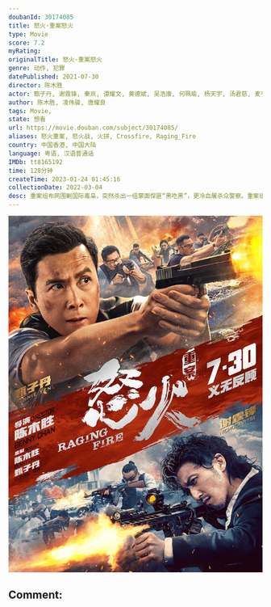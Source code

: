 ```yaml
---
doubanId: 30174085
title: 怒火·重案怒火
type: Movie
score: 7.2
myRating: 
originalTitle: 怒火·重案怒火
genre: 动作, 犯罪
datePublished: 2021-07-30
director: 陈木胜
actor: 甄子丹, 谢霆锋, 秦岚, 谭耀文, 黄德斌, 吴浩康, 何珮瑜, 杨天宇, 汤君慈, 麦亨利, 喻亢, 张文杰, 胡子彤, 吕良伟, 任达华, 袁富华, 林国斌, 卢惠光, 陈家乐, 张国强, 汤怡, 高战, 辛格·哈提汗·比托, 克里斯·柯林斯, 麦长青, 郭政鸿, 陈浩, 邹凯光, 郭锋, 火火, 梁雍婷, 骆振伟, 周祉君, 林靖文, 许博文, 吴瑞庭, 陈振华, 何伟业, 林家熙, 李凯贤, 谭干聪, 何俊轩, 吴凤鸣, 陈彼得, 谭坤伦, 区轩玮, 吴云甫, 杜港, 罗浩铭, 蒲茗蓝, 郑咏谦, 叶朗钲, 梁皓楷, 罗孝勇, 李子明, 谭伟权, 张颖富, 梁展峰, 李煌生, 狄哲龙, 范仲恒, 蒙为亮, 高俊文, 利颖怡, 何国男, 黄浩坤, 陈锐强, 章豪杰, 陈卓华, 黎志伟, 陆文卫, 戚务振, 谢志豪
author: 陈木胜, 凌伟骏, 唐耀良
tags: Movie, 
state: 想看
url: https://movie.douban.com/subject/30174085/
aliases: 怒火重案, 怒火战, 火拼, Crossfire, Raging_Fire
country: 中国香港, 中国大陆
language: 粤语, 汉语普通话
IMDb: tt8165192
time: 128分钟
createTime: 2023-01-24 01:45:16
collectionDate: 2022-03-04
desc: 重案组布网围剿国际毒枭，突然杀出一组蒙面悍匪“黑吃黑”，更冷血屠杀众警察。重案组督察张崇邦（甄子丹饰）亲睹战友被杀，深入追查发现，悍匪首领竟是昔日战友邱刚敖（谢霆锋饰）。原来敖也曾是警队明日之星，...
---
```


![image](assets/p2673412189.jpg)

Comment: 
---

